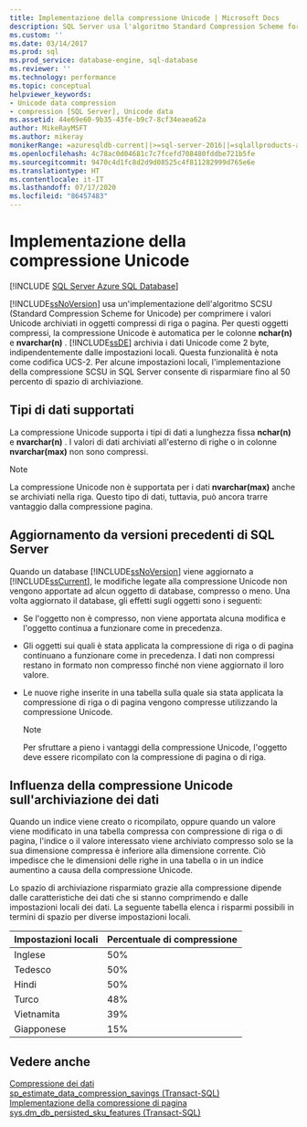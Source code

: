 ```yaml
---
title: Implementazione della compressione Unicode | Microsoft Docs
description: SQL Server usa l'algoritmo Standard Compression Scheme for Unicode per comprimere i valori Unicode archiviati in oggetti compressi di riga o pagina.
ms.custom: ''
ms.date: 03/14/2017
ms.prod: sql
ms.prod_service: database-engine, sql-database
ms.reviewer: ''
ms.technology: performance
ms.topic: conceptual
helpviewer_keywords:
- Unicode data compression
- compression [SQL Server], Unicode data
ms.assetid: 44e69e60-9b35-43fe-b9c7-8cf34eaea62a
author: MikeRayMSFT
ms.author: mikeray
monikerRange: =azuresqldb-current||>=sql-server-2016||=sqlallproducts-allversions||>=sql-server-linux-2017||=azuresqldb-mi-current
ms.openlocfilehash: 4c78ac0d04681c7c7fcefd708480fddbe721b5fe
ms.sourcegitcommit: 9470c4d1fc8d2d9d08525c4f811282999d765e6e
ms.translationtype: HT
ms.contentlocale: it-IT
ms.lasthandoff: 07/17/2020
ms.locfileid: "86457483"
---
```

# <a name="unicode-compression-implementation"></a>Implementazione della compressione Unicode
[!INCLUDE [SQL Server Azure SQL Database](../../includes/applies-to-version/sql-asdb.md)]

  [!INCLUDE[ssNoVersion](../../includes/ssnoversion-md.md)] usa un'implementazione dell'algoritmo SCSU (Standard Compression Scheme for Unicode) per comprimere i valori Unicode archiviati in oggetti compressi di riga o pagina. Per questi oggetti compressi, la compressione Unicode è automatica per le colonne **nchar(n)** e **nvarchar(n)** . [!INCLUDE[ssDE](../../includes/ssde-md.md)] archivia i dati Unicode come 2 byte, indipendentemente dalle impostazioni locali. Questa funzionalità è nota come codifica UCS-2. Per alcune impostazioni locali, l'implementazione della compressione SCSU in SQL Server consente di risparmiare fino al 50 percento di spazio di archiviazione.  
  
## <a name="supported-data-types"></a>Tipi di dati supportati  
 La compressione Unicode supporta i tipi di dati a lunghezza fissa **nchar(n)** e **nvarchar(n)** . I valori di dati archiviati all'esterno di righe o in colonne **nvarchar(max)** non sono compressi.  
  
> [!NOTE]  
>  La compressione Unicode non è supportata per i dati **nvarchar(max)** anche se archiviati nella riga. Questo tipo di dati, tuttavia, può ancora trarre vantaggio dalla compressione pagina.  
  
## <a name="upgrading-from-earlier-versions-of-sql-server"></a>Aggiornamento da versioni precedenti di SQL Server  
 Quando un database [!INCLUDE[ssNoVersion](../../includes/ssnoversion-md.md)] viene aggiornato a [!INCLUDE[ssCurrent](../../includes/sscurrent-md.md)], le modifiche legate alla compressione Unicode non vengono apportate ad alcun oggetto di database, compresso o meno. Una volta aggiornato il database, gli effetti sugli oggetti sono i seguenti:  
  
-   Se l'oggetto non è compresso, non viene apportata alcuna modifica e l'oggetto continua a funzionare come in precedenza.  
  
-   Gli oggetti sui quali è stata applicata la compressione di riga o di pagina continuano a funzionare come in precedenza. I dati non compressi restano in formato non compresso finché non viene aggiornato il loro valore.  
  
-   Le nuove righe inserite in una tabella sulla quale sia stata applicata la compressione di riga o di pagina vengono compresse utilizzando la compressione Unicode.  
  
    > [!NOTE]  
    >  Per sfruttare a pieno i vantaggi della compressione Unicode, l'oggetto deve essere ricompilato con la compressione di pagina o di riga.  
  
## <a name="how-unicode-compression-affects-data-storage"></a>Influenza della compressione Unicode sull'archiviazione dei dati  
 Quando un indice viene creato o ricompilato, oppure quando un valore viene modificato in una tabella compressa con compressione di riga o di pagina, l'indice o il valore interessato viene archiviato compresso solo se la sua dimensione compressa è inferiore alla dimensione corrente. Ciò impedisce che le dimensioni delle righe in una tabella o in un indice aumentino a causa della compressione Unicode.  
  
 Lo spazio di archiviazione risparmiato grazie alla compressione dipende dalle caratteristiche dei dati che si stanno comprimendo e dalle impostazioni locali dei dati. La seguente tabella elenca i risparmi possibili in termini di spazio per diverse impostazioni locali.  
  
|Impostazioni locali|Percentuale di compressione|  
|------------|-------------------------|  
|Inglese|50%|  
|Tedesco|50%|  
|Hindi|50%|  
|Turco|48%|  
|Vietnamita|39%|  
|Giapponese|15%|  
  
## <a name="see-also"></a>Vedere anche  
 [Compressione dei dati](../../relational-databases/data-compression/data-compression.md)   
 [sp_estimate_data_compression_savings &#40;Transact-SQL&#41;](../../relational-databases/system-stored-procedures/sp-estimate-data-compression-savings-transact-sql.md)   
 [Implementazione della compressione di pagina](../../relational-databases/data-compression/page-compression-implementation.md)   
 [sys.dm_db_persisted_sku_features &#40;Transact-SQL&#41;](../../relational-databases/system-dynamic-management-views/sys-dm-db-persisted-sku-features-transact-sql.md)  
  
  
